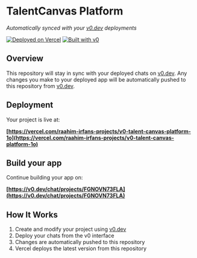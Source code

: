 # TalentCanvas Platform

*Automatically synced with your [v0.dev](https://v0.dev) deployments*

[![Deployed on Vercel](https://img.shields.io/badge/Deployed%20on-Vercel-black?style=for-the-badge&logo=vercel)](https://vercel.com/raahim-irfans-projects/v0-talent-canvas-platform-1o)
[![Built with v0](https://img.shields.io/badge/Built%20with-v0.dev-black?style=for-the-badge)](https://v0.dev/chat/projects/FGNOVN73FLA)

## Overview

This repository will stay in sync with your deployed chats on [v0.dev](https://v0.dev).
Any changes you make to your deployed app will be automatically pushed to this repository from [v0.dev](https://v0.dev).

## Deployment

Your project is live at:

**[https://vercel.com/raahim-irfans-projects/v0-talent-canvas-platform-1o](https://vercel.com/raahim-irfans-projects/v0-talent-canvas-platform-1o)**

## Build your app

Continue building your app on:

**[https://v0.dev/chat/projects/FGNOVN73FLA](https://v0.dev/chat/projects/FGNOVN73FLA)**

## How It Works

1. Create and modify your project using [v0.dev](https://v0.dev)
2. Deploy your chats from the v0 interface
3. Changes are automatically pushed to this repository
4. Vercel deploys the latest version from this repository